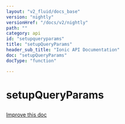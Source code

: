 ```yaml
---
layout: "v2_fluid/docs_base"
version: "nightly"
versionHref: "/docs/v2/nightly"
path: ""
category: api
id: "setupqueryparams"
title: "setupQueryParams"
header_sub_title: "Ionic API Documentation"
doc: "setupQueryParams"
docType: "function"

---
```










<h1 class="api-title">
<a class="anchor" name="setup-query-params" href="#setup-query-params"></a>

setupQueryParams





</h1>

<a class="improve-v2-docs" href="http://github.com/driftyco/ionic/edit/master//src/platform/query-params.ts#L29">
Improve this doc
</a>










<!-- @usage tag -->


<!-- @property tags -->



<!-- instance methods on the class -->




<!-- related link --><!-- end content block -->


<!-- end body block -->

